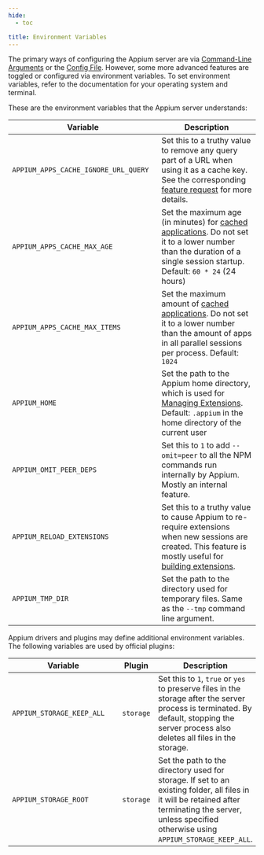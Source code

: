 ```yaml
---
hide:
  - toc

title: Environment Variables
---
```


The primary ways of configuring the Appium server are via [Command-Line Arguments](./server.md) or
the [Config File](../../guides/config.md). However, some more advanced features are toggled or
configured via environment variables. To set environment variables, refer to the documentation for
your operating system and terminal.

These are the environment variables that the Appium server understands:

| <div style="width:18em">Variable</div> | Description                                                                                                                                                                                                                                                                             |
| -------------------------------------- | --------------------------------------------------------------------------------------------------------------------------------------------------------------------------------------------------------------------------------------------------------------------------------------- |
| `APPIUM_APPS_CACHE_IGNORE_URL_QUERY`   | Set this to a truthy value to remove any query part of a URL when using it as a cache key. See the corresponding [feature request](https://discuss.appium.io/t/regarding-app-caching-when-using-aws-s3-presigned-urls/42713) for more details.          |
| `APPIUM_APPS_CACHE_MAX_AGE`            | Set the maximum age (in minutes) for [cached applications](../../guides/caching.md). Do not set it to a lower number than the duration of a single session startup. Default: `60 * 24` (24 hours) |
| `APPIUM_APPS_CACHE_MAX_ITEMS`          | Set the maximum amount of [cached applications](../../guides/caching.md). Do not set it to a lower number than the amount of apps in all parallel sessions per process. Default: `1024`                                                 |
| `APPIUM_HOME`                          | Set the path to the Appium home directory, which is used for [Managing Extensions](../../guides/managing-exts.md). Default: `.appium` in the home directory of the current user                                                                         |
| `APPIUM_OMIT_PEER_DEPS`                | Set this to `1` to add `--omit=peer` to all the NPM commands run internally by Appium. Mostly an internal feature.                                                                                                                                      |
| `APPIUM_RELOAD_EXTENSIONS`             | Set this to a truthy value to cause Appium to re-require extensions when new sessions are created. This feature is mostly useful for [building extensions](../../developing/build-drivers.md).                                                          |
| `APPIUM_TMP_DIR`                       | Set the path to the directory used for temporary files. Same as the `--tmp` command line argument.                                                                                                                                                      |

Appium drivers and plugins may define additional environment variables. The following variables are
used by official plugins:

| <div style="width:13em">Variable</div> | Plugin    | Description                                                                                                                                                                                                                              |
| -------------------------------------- | --------- | ---------------------------------------------------------------------------------------------------------------------------------------------------------------------------------------------------------------------------------------- |
| `APPIUM_STORAGE_KEEP_ALL`              | `storage` | Set this to `1`, `true` or `yes` to preserve files in the storage after the server process is terminated. By default, stopping the server process also deletes all files in the storage.                 |
| `APPIUM_STORAGE_ROOT`                  | `storage` | Set the path to the directory used for storage. If set to an existing folder, all files in it will be retained after terminating the server, unless specified otherwise using `APPIUM_STORAGE_KEEP_ALL`. |

